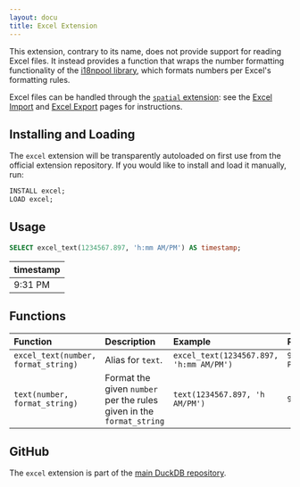 ```yaml
---
layout: docu
title: Excel Extension
---
```


This extension, contrary to its name, does not provide support for reading Excel files. It instead provides a function that wraps the number formatting functionality of the [i18npool library](https://www.openoffice.org/l10n/i18n_framework/index.html), which formats numbers per Excel's formatting rules.

Excel files can be handled through the [`spatial` extension](spatial): see the [Excel Import](../guides/import/excel_import) and [Excel Export](../guides/import/excel_export) pages for instructions.

## Installing and Loading

The `excel` extension will be transparently autoloaded on first use from the official extension repository.
If you would like to install and load it manually, run:

```sql
INSTALL excel;
LOAD excel;
```

## Usage

```sql
SELECT excel_text(1234567.897, 'h:mm AM/PM') AS timestamp;
```

| timestamp |
|-----------|
| 9:31 PM   |

## Functions

| Function | Description | Example | Result |
|:--|:---|:--|:-|
| `excel_text(number, format_string)` | Alias for `text`.                                                    | `excel_text(1234567.897, 'h:mm AM/PM')` | `9:31 PM` |
| `text(number, format_string)`       | Format the given `number` per the rules given in the `format_string` | `text(1234567.897, 'h AM/PM')`          | `9 PM`    |

## GitHub

The `excel` extension is part of the [main DuckDB repository](https://github.com/duckdb/duckdb/tree/main/extension/excel).
